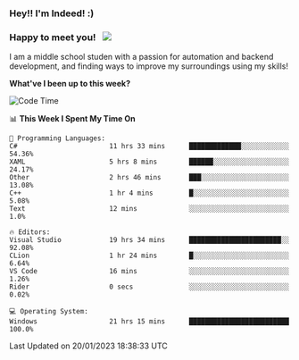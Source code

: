 ### Hey!! I'm Indeed! :) 

### Happy to meet you! &nbsp; ![](https://visitor-badge.glitch.me/badge?page_id=Indeedornot.Indeedornot)

I am a middle school studen with a passion for automation and backend development, and finding ways to improve my surroundings using my skills!

**What've I been up to this week?** 

<!--START_SECTION:waka-->
![Code Time](http://img.shields.io/badge/Code%20Time-862%20hrs%208%20mins-blue)

📊 **This Week I Spent My Time On** 

```text
💬 Programming Languages: 
C#                       11 hrs 33 mins      █████████████░░░░░░░░░░░░   54.36% 
XAML                     5 hrs 8 mins        ██████░░░░░░░░░░░░░░░░░░░   24.17% 
Other                    2 hrs 46 mins       ███░░░░░░░░░░░░░░░░░░░░░░   13.08% 
C++                      1 hr 4 mins         █░░░░░░░░░░░░░░░░░░░░░░░░   5.08% 
Text                     12 mins             ░░░░░░░░░░░░░░░░░░░░░░░░░   1.0%

🔥 Editors: 
Visual Studio            19 hrs 34 mins      ███████████████████████░░   92.08% 
CLion                    1 hr 24 mins        █░░░░░░░░░░░░░░░░░░░░░░░░   6.64% 
VS Code                  16 mins             ░░░░░░░░░░░░░░░░░░░░░░░░░   1.26% 
Rider                    0 secs              ░░░░░░░░░░░░░░░░░░░░░░░░░   0.02%

💻 Operating System: 
Windows                  21 hrs 15 mins      █████████████████████████   100.0%

```


 Last Updated on 20/01/2023 18:38:33 UTC
<!--END_SECTION:waka-->
